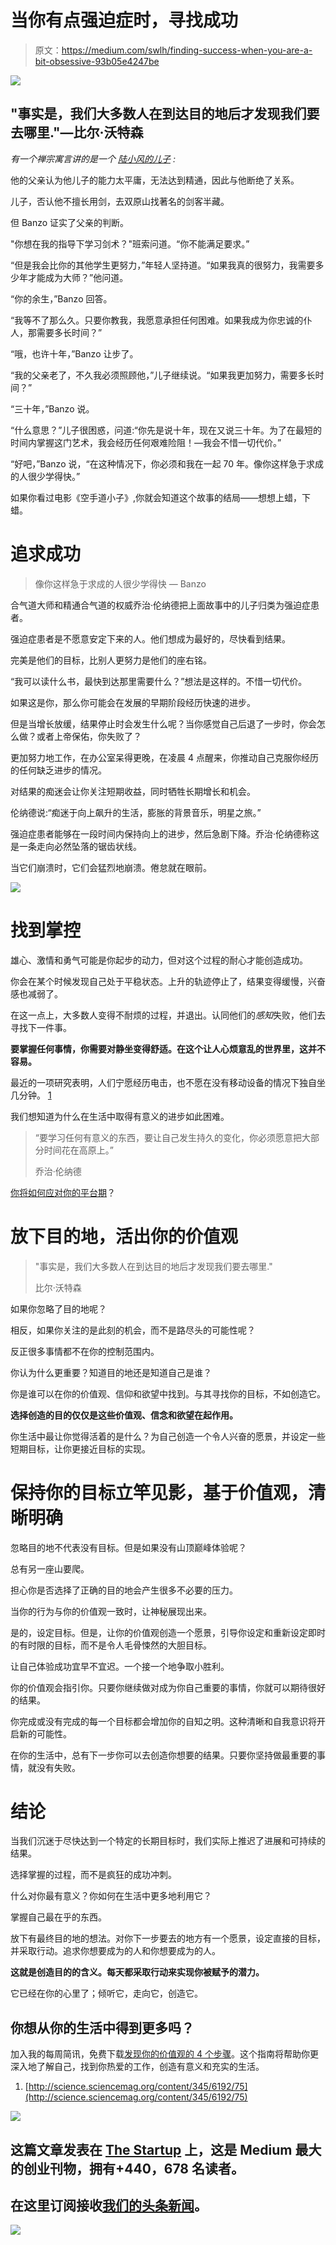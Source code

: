 # 当你有点强迫症时，寻找成功

> 原文：<https://medium.com/swlh/finding-success-when-you-are-a-bit-obsessive-93b05e4247be>

![](img/71689f1f7161aa061aecf3793ba94e98.png)

## "事实是，我们大多数人在到达目的地后才发现我们要去哪里."—比尔·沃特森

*有一个禅宗寓言讲的是一个* [*陆小风的儿子*](http://www.ashidakim.com/zenkoans/91thetasteofbanzossword.html) *:*

他的父亲认为他儿子的能力太平庸，无法达到精通，因此与他断绝了关系。

儿子，否认他不擅长用剑，去双原山找著名的剑客半藏。

但 Banzo 证实了父亲的判断。

"你想在我的指导下学习剑术？"班索问道。“你不能满足要求。”

“但是我会比你的其他学生更努力，”年轻人坚持道。“如果我真的很努力，我需要多少年才能成为大师？”他问道。

“你的余生，”Banzo 回答。

“我等不了那么久。只要你教我，我愿意承担任何困难。如果我成为你忠诚的仆人，那需要多长时间？”

“哦，也许十年，”Banzo 让步了。

“我的父亲老了，不久我必须照顾他，”儿子继续说。“如果我更加努力，需要多长时间？”

“三十年，”Banzo 说。

“什么意思？”儿子很困惑，问道:“你先是说十年，现在又说三十年。为了在最短的时间内掌握这门艺术，我会经历任何艰难险阻！—我会不惜一切代价。”

“好吧，”Banzo 说，“在这种情况下，你必须和我在一起 70 年。像你这样急于求成的人很少学得快。”

如果你看过电影《空手道小子》,你就会知道这个故事的结局——想想上蜡，下蜡。

# 追求成功

> 像你这样急于求成的人很少学得快 — Banzo

合气道大师和精通合气道的权威乔治·伦纳德把上面故事中的儿子归类为强迫症患者。

强迫症患者是不愿意安定下来的人。他们想成为最好的，尽快看到结果。

完美是他们的目标，比别人更努力是他们的座右铭。

“我可以读什么书，最快到达那里需要什么？”想法是这样的。不惜一切代价。

如果这是你，那么你可能会在发展的早期阶段经历快速的进步。

但是当增长放缓，结果停止时会发生什么呢？当你感觉自己后退了一步时，你会怎么做？或者上帝保佑，你失败了？

更加努力地工作，在办公室呆得更晚，在凌晨 4 点醒来，你推动自己克服你经历的任何缺乏进步的情况。

对结果的痴迷会让你关注短期收益，同时牺牲长期增长和机会。

伦纳德说:“痴迷于向上飙升的生活，膨胀的背景音乐，明星之旅。”

强迫症患者能够在一段时间内保持向上的进步，然后急剧下降。乔治·伦纳德称这是一条走向必然坠落的锯齿状线。

当它们崩溃时，它们会猛烈地崩溃。倦怠就在眼前。

![](img/281bc558f9746d5b5ad817e4787957aa.png)

# 找到掌控

雄心、激情和勇气可能是你起步的动力，但对这个过程的耐心才能创造成功。

你会在某个时候发现自己处于平稳状态。上升的轨迹停止了，结果变得缓慢，兴奋感也减弱了。

在这一点上，大多数人变得不耐烦的过程，并退出。认同他们的*感知*失败，他们去寻找下一件事。

**要掌握任何事情，你需要对静坐变得舒适。在这个让人心烦意乱的世界里，这并不容易。**

最近的一项研究表明，人们宁愿经历电击，也不愿在没有移动设备的情况下独自坐几分钟。 [1](https://zacharend.com/finding-success-when-you-are-a-bit-obsessive/#fn1)

我们想知道为什么在生活中取得有意义的进步如此困难。

> “要学习任何有意义的东西，要让自己发生持久的变化，你必须愿意把大部分时间花在高原上。”
> 
> 乔治·伦纳德

[你将如何应对你的平台期](https://zacharend.com/achieve-your-potential/)？

# 放下目的地，活出你的价值观

> "事实是，我们大多数人在到达目的地后才发现我们要去哪里."
> 
> 比尔·沃特森

如果你忽略了目的地呢？

相反，如果你关注的是此刻的机会，而不是路尽头的可能性呢？

反正很多事情都不在你的控制范围内。

你认为什么更重要？知道目的地还是知道自己是谁？

你是谁可以在你的价值观、信仰和欲望中找到。与其寻找你的目标，不如创造它。

**选择创造的目的仅仅是这些价值观、信念和欲望在起作用。**

你生活中最让你觉得活着的是什么？为自己创造一个令人兴奋的愿景，并设定一些短期目标，让你更接近目标的实现。

# 保持你的目标立竿见影，基于价值观，清晰明确

忽略目的地不代表没有目标。但是如果没有山顶巅峰体验呢？

总有另一座山要爬。

担心你是否选择了正确的目的地会产生很多不必要的压力。

当你的行为与你的价值观一致时，让神秘展现出来。

是的，设定目标。但是，让你的价值观创造一个愿景，引导你设定和重新设定即时的有时限的目标，而不是令人毛骨悚然的大胆目标。

让自己体验成功宜早不宜迟。一个接一个地争取小胜利。

你的价值观会指引你。只要你继续做对成为你自己重要的事情，你就可以期待很好的结果。

你完成或没有完成的每一个目标都会增加你的自知之明。这种清晰和自我意识将开启新的可能性。

在你的生活中，总有下一步你可以去创造你想要的结果。只要你坚持做最重要的事情，就没有失败。

# 结论

当我们沉迷于尽快达到一个特定的长期目标时，我们实际上推迟了进展和可持续的结果。

选择掌握的过程，而不是疯狂的成功冲刺。

什么对你最有意义？你如何在生活中更多地利用它？

掌握自己最在乎的东西。

放下有最终目的地的想法。对你下一步要去的地方有一个愿景，设定直接的目标，并采取行动。追求你想要成为的人和你想要成为的人。

**这就是创造目的的含义。每天都采取行动来实现你被赋予的潜力。**

它已经在你的心里了；倾听它，走向它，创造它。

## 你想从你的生活中得到更多吗？

加入我的每周简讯，免费下载[发现你的价值观的 4 个步骤](https://pages.convertkit.com/47255dd5c9/d44858f307)。这个指南将帮助你更深入地了解自己，找到你热爱的工作，创造有意义和充实的生活。

1.  [http://science.sciencemag.org/content/345/6192/75](http://science.sciencemag.org/content/345/6192/75)

[![](img/308a8d84fb9b2fab43d66c117fcc4bb4.png)](https://medium.com/swlh)

## 这篇文章发表在 [The Startup](https://medium.com/swlh) 上，这是 Medium 最大的创业刊物，拥有+440，678 名读者。

## 在这里订阅接收[我们的头条新闻](https://growthsupply.com/the-startup-newsletter/)。

[![](img/b0164736ea17a63403e660de5dedf91a.png)](https://medium.com/swlh)